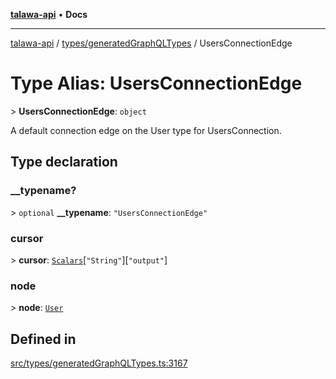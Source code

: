 [**talawa-api**](../../../README.md) • **Docs**

***

[talawa-api](../../../modules.md) / [types/generatedGraphQLTypes](../README.md) / UsersConnectionEdge

# Type Alias: UsersConnectionEdge

\> **UsersConnectionEdge**: `object`

A default connection edge on the User type for UsersConnection.

## Type declaration

### \_\_typename?

\> `optional` **\_\_typename**: `"UsersConnectionEdge"`

### cursor

\> **cursor**: [`Scalars`](Scalars.md)\[`"String"`\]\[`"output"`\]

### node

\> **node**: [`User`](User.md)

## Defined in

[src/types/generatedGraphQLTypes.ts:3167](https://github.com/PalisadoesFoundation/talawa-api/blob/0e711c6a6b57f55ab5776fc9c8edfc5ebc0b3d70/src/types/generatedGraphQLTypes.ts#L3167)
